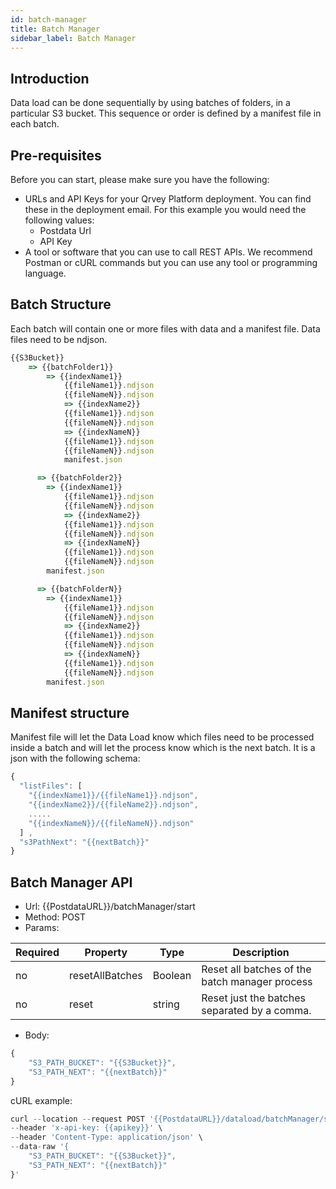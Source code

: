```yaml
---
id: batch-manager
title: Batch Manager
sidebar_label: Batch Manager
---
```


<div style={{textAlign: "justify"}}>

## Introduction

Data load can be done sequentially by using batches of folders, in a particular S3 bucket. This sequence or order is defined by a manifest file in each batch.

## Pre-requisites

Before you can start, please make sure you have the following:
* URLs and API Keys for your Qrvey Platform deployment. You can find these in the deployment email. For this example you would need the following values:
  * Postdata Url
  * API Key 
* A tool or software that you can use to call REST APIs. We recommend Postman or cURL commands but you can use any tool or programming language.

## Batch Structure

Each batch will contain one or more files with data and a manifest file. Data files need to be ndjson.

```jsx
{{S3Bucket}}
	=> {{batchFolder1}}
		=> {{indexName1}}
			{{fileName1}}.ndjson
			{{fileNameN}}.ndjson
            => {{indexName2}}
			{{fileName1}}.ndjson
			{{fileNameN}}.ndjson
            => {{indexNameN}}
			{{fileName1}}.ndjson
			{{fileNameN}}.ndjson
            manifest.json

      => {{batchFolder2}}
		=> {{indexName1}}
			{{fileName1}}.ndjson
			{{fileNameN}}.ndjson
            => {{indexName2}}
			{{fileName1}}.ndjson
			{{fileNameN}}.ndjson
            => {{indexNameN}}
			{{fileName1}}.ndjson
			{{fileNameN}}.ndjson
		manifest.json

      => {{batchFolderN}}
		=> {{indexName1}}
			{{fileName1}}.ndjson
			{{fileNameN}}.ndjson
            => {{indexName2}}
			{{fileName1}}.ndjson
			{{fileNameN}}.ndjson
            => {{indexNameN}}
			{{fileName1}}.ndjson
			{{fileNameN}}.ndjson
		manifest.json

```

## Manifest structure

Manifest file will let the Data Load know which files need to be processed inside a batch and will let the process know which is the next batch. It is a json with the following schema:

```jsx
{
  "listFiles": [
    "{{indexName1}}/{{fileName1}}.ndjson",
    "{{indexName2}}/{{fileName2}}.ndjson",
    .....
    "{{indexNameN}}/{{fileNameN}}.ndjson"
  ] ,
  "s3PathNext": "{{nextBatch}}"
}
```


## Batch Manager API

* Url: {{PostdataURL}}/batchManager/start
* Method: POST
* Params:
	

<table class="demo">
	<thead>
	<tr>
		<th>Required</th> 
		<th>Property</th>
        <th>Type</th>
        <th>Description</th>
	</tr>
	</thead>
	<tbody>
	<tr>
		<td>no</td>
		<td>resetAllBatches</td>
        <td>Boolean</td> 
        <td>Reset all batches of the batch manager process</td> 
	</tr>
	<tr>
		<td>no</td>
		<td>reset</td>
        <td>string</td>
		<td>Reset just the batches separated by a comma.</td>
	</tr>
	</tbody>
</table> 


* Body:
```jsx
{
    "S3_PATH_BUCKET": "{{S3Bucket}}",
    "S3_PATH_NEXT": "{{nextBatch}}"
}
```

cURL example:
```jsx
curl --location --request POST '{{PostdataURL}}/dataload/batchManager/start?resetAllBatches=true' \
--header 'x-api-key: {{apikey}}' \
--header 'Content-Type: application/json' \
--data-raw '{
    "S3_PATH_BUCKET": "{{S3Bucket}}",
    "S3_PATH_NEXT": "{{nextBatch}}"
}'
```
</div>